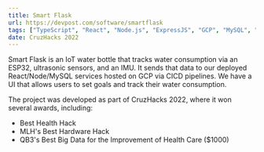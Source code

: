 ```yaml
---
title: Smart Flask
url: https://devpost.com/software/smartflask
tags: ["TypeScript", "React", "Node.js", "ExpressJS", "GCP", "MySQL", "CICD"]
date: CruzHacks 2022
---
```


Smart Flask is an IoT water bottle that tracks water consumption via an ESP32, ultrasonic sensors, and an IMU. It sends that data to our deployed React/Node/MySQL services hosted on GCP via CICD pipelines. We have a UI that allows users to set goals and track their water consumption.

The project was developed as part of CruzHacks 2022, where it won several awards, including:

- Best Health Hack
- MLH's Best Hardware Hack
- QB3's Best Big Data for the Improvement of Health Care ($1000)
 